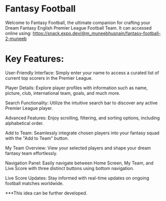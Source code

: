 # Fantasy Football 

Welcome to Fantasy Football, the ultimate companion for crafting your Dream Fantasy English Premier League Football Team.
It can accessed online using: https://snack.expo.dev/@m_muneebhusnain/fantasy-football-2-muneeb

# Key Features:

User-Friendly Interface: Simply enter your name to access a curated list of current top scorers in the Premier League.

Player Details: Explore player profiles with information such as name, picture, club, international team, goals, and much more.

Search Functionality: Utilize the intuitive search bar to discover any active Premier League player.

Advanced Features: Enjoy scrolling, filtering, and sorting options, including alphabetical order.

Add to Team: Seamlessly integrate chosen players into your fantasy squad with the "Add to Team" button.

My Team Overview: View your selected players and shape your dream fantasy team effortlessly.

Navigation Panel: Easily navigate between Home Screen, My Team, and Live Score with three distinct buttons using bottom navigation.

Live Score Updates: Stay informed with real-time updates on ongoing football matches worldwide.


***This idea can be further developed.
